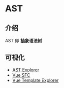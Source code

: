 # AST

## 介绍

AST 即 **抽象语法树**

## 可视化

- [AST Explorer](https://astexplorer.net/)
- [Vue SFC](https://play.vuejs.org)
- [Vue Template Explorer](https://template-explorer.vuejs.org/)
